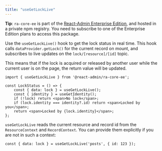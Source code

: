 ```yaml
---
title: "useGetLockLive"
---
```


**Tip**: `ra-core-ee` is part of the [React-Admin Enterprise Edition](https://marmelab.com/ra-enterprise/), and hosted in a private npm registry. You need to subscribe to one of the Enterprise Edition plans to access this package.

Use the `useGetLockLive()` hook to get the lock status in real time. This hook calls `dataProvider.getLock()` for the current record on mount, and subscribes to live updates on the `lock/[resource]/[id]` topic.

This means that if the lock is acquired or released by another user while the current user is on the page, the return value will be updated.

```tsx
import { useGetLockLive } from '@react-admin/ra-core-ee';

const LockStatus = () => {
    const { data: lock } = useGetLockLive();
    const { identity } = useGetIdentity();
    if (!lock) return <span>No lock</span>;
    if (lock.identity === identity?.id) return <span>Locked by you</span>;
    return <span>Locked by {lock.identity}</span>;
};
```

`useGetLockLive` reads the current resource and record id from the `ResourceContext` and `RecordContext`. You can provide them explicitly if you are not in such a context:

```tsx
const { data: lock } = useGetLockLive('posts', { id: 123 });
```
